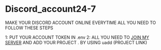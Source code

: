# Discord_account24-7

MAKE YOUR DISCORD ACCOUNT ONLINE EVERYTIME ALL YOU NEED TO FOLLOW THESE STEPS

1: PUT YOUR ACCOUNT TOKEN IN .env
2: ALL YOU NEED TO [JOIN MY SERVER](https://discord.gg/NxRn6BSZ83)
AND ADD YOUR PROJECT . BY USING uadd (PROJECT LINK)

